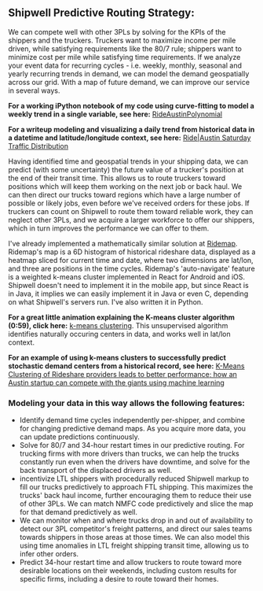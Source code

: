 ## Shipwell Predictive Routing Strategy:

We can compete well with other 3PLs by solving for the KPIs of the shippers and the truckers. Truckers want to maximize income per mile driven, while satisfying requirements like the 80/7 rule; shippers want to minimize cost per mile while satisfying time requirements. If we analyze your event data for recurring cycles - i.e. weekly, monthly, seasonal and yearly recurring trends in demand, we can model the demand geospatially across our grid. With a map of future demand, we can improve our service in several ways.

**For a working iPython notebook of my code using curve-fitting to model a weekly trend in a single variable, see here:** [RideAustinPolynomial](https://github.com/JCMontalbano/Code-portfolio/tree/master/RideAustinPolynomial)

**For a writeup modeling and visualizing a daily trend from historical data in a datetime and latitude/longitude context, see here:** 
[Ride|Austin Saturday Traffic Distribution](http://www.eosmath.com/2017/05/rideaustin-saturday-traffic-distribution.html)

Having identified time and geospatial trends in your shipping data, we can predict (with some uncertainty) the future value of a trucker's position at the end of their transit time. This allows us to route truckers toward positions which will keep them working on the next job or back haul. We can then direct our trucks toward regions which have a large number of possible or likely jobs, even before we've received orders for these jobs. If truckers can count on Shipwell to route them toward reliable work, they can neglect other 3PLs, and we acquire a larger workforce to offer our shippers, which in turn improves the performance we can offer to them.

I've already implemented a mathematically similar solution at [Ridemap](https://ridemap.ai). Ridemap's map is a 6D histogram of historical rideshare data, displayed as a heatmap sliced for current time and date, where two dimensions are lat/lon, and three are positions in the time cycles. Ridemap's 'auto-navigate' feature is a weighted k-means cluster implemented in React for Android and iOS. Shipwell doesn't need to implement it in the mobile app, but since React is in Java, it implies we can easily implement it in Java or even C, depending on what Shipwell's servers run. I've also written it in Python. 

**For a great little animation explaining the K-means cluster algorithm (0:59), click here:** [k-means clustering](https://www.youtube.com/watch?v=5I3Ei69I40s). This unsupervised algorithm identifies naturally occuring centers in data, and works well in lat/lon context. 

**For an example of using k-means clusters to successfully predict stochastic demand centers from a historical record, see here:** [K-Means Clustering of Rideshare providers leads to better performance; how an Austin startup can compete with the giants using machine learning
](http://www.eosmath.com/2017/06/k-means-clustering-of-rideshare.html)

### Modeling your data in this way allows the following features:
* Identify demand time cycles independently per-shipper, and combine for changing predictive demand maps. As you acquire more data, you can update predictions continuously.
* Solve for 80/7 and 34-hour restart times in our predictive routing. For trucking firms with more drivers than trucks, we can help the trucks constantly run even when the drivers have downtime, and solve for the back transport of the displaced drivers as well.
* incentivize LTL shippers with procedurally reduced Shipwell markup to fill our trucks predictively to approach FTL shipping. This maximizes the trucks' back haul income, further encouraging them to reduce their use of other 3PLs. We can match NMFC code predictively and slice the map for that demand predictively as well.
* We can monitor when and where trucks drop in and out of availability to detect our 3PL competitor's freight patterns, and direct our sales teams towards shippers in those areas at those times. We can also model this using time anomalies in LTL freight shipping transit time, allowing us to infer other orders.
* Predict 34-hour restart time and allow truckers to route toward more desirable locations on their weekends, including custom results for specific firms, including a desire to route toward their homes.

